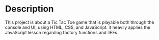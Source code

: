 # Description
This project is about a Tic Tac Toe game that is playable both through the console and UI, using HTML, CSS, and JavaScript. It heavily applies the JavaScript lesson regarding factory functions and IIFEs.